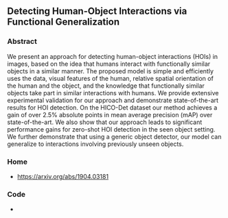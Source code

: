 
## Detecting Human-Object Interactions via Functional Generalization


### Abstract

We present an approach for detecting human-object interactions (HOIs) in images, based on the idea that humans interact with functionally similar objects in a similar manner. The proposed model is simple and efficiently uses the data, visual features of the human, relative spatial orientation of the human and the object, and the knowledge that functionally similar objects take part in similar interactions with humans. We provide extensive experimental validation for our approach and demonstrate state-of-the-art results for HOI detection. On the HICO-Det dataset our method achieves a gain of over 2.5% absolute points in mean average precision (mAP) over state-of-the-art. We also show that our approach leads to significant performance gains for zero-shot HOI detection in the seen object setting. We further demonstrate that using a generic object detector, our model can generalize to interactions involving previously unseen objects.

### Home
- https://arxiv.org/abs/1904.03181
### Code
- 
